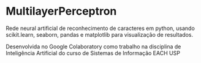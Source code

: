 # MultilayerPerceptron
Rede neural artificial de reconhecimento de caracteres em python, usando scikit.learn, seaborn, pandas e matplotlib para visualização de resultados.

Desenvolvida no Google Colaboratory como trabalho na disciplina de Inteligência Artificial do curso de Sistemas de Informação EACH USP
